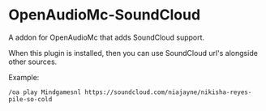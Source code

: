 # OpenAudioMc-SoundCloud
A addon for OpenAudioMc that adds SoundCloud support.

When this plugin is installed, then you can use SoundCloud url's alongside other sources.

Example:
```$xslt
/oa play Mindgamesnl https://soundcloud.com/niajayne/nikisha-reyes-pile-so-cold
```